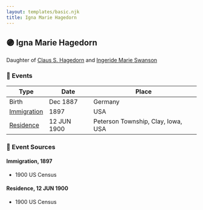 ```yaml
---
layout: templates/basic.njk
title: Igna Marie Hagedorn
---
```

## 🟣 Igna Marie Hagedorn

Daughter of [Claus S. Hagedorn](/people/8/89695136) and [Ingeride Marie Swanson](/people/4/41786466)

### 📆 Events

Type | Date | Place
------ | ------ | ------
Birth | Dec 1887 | Germany
[Immigration](#event-9e64705f-c4b6-448a-8aa0-d11d4a458bfa) | 1897 | USA
[Residence](#event-3642cc4a-ffbb-4d77-95e7-389a4c2b7e9b) | 12 JUN 1900 | Peterson Township, Clay, Iowa, USA

### 📰 Event Sources

#### <a id="event-9e64705f-c4b6-448a-8aa0-d11d4a458bfa"></a> Immigration, 1897
* 1900 US Census

#### <a id="event-3642cc4a-ffbb-4d77-95e7-389a4c2b7e9b"></a> Residence, 12 JUN 1900
* 1900 US Census
